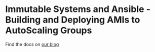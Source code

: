 # Immutable Systems and Ansible - Building and Deploying AMIs to AutoScaling Groups

Find the docs on [our blog](http://www.ansible.com/blog/immutable-systems?utm_content=8145640&utm_medium=social&utm_source=github)
